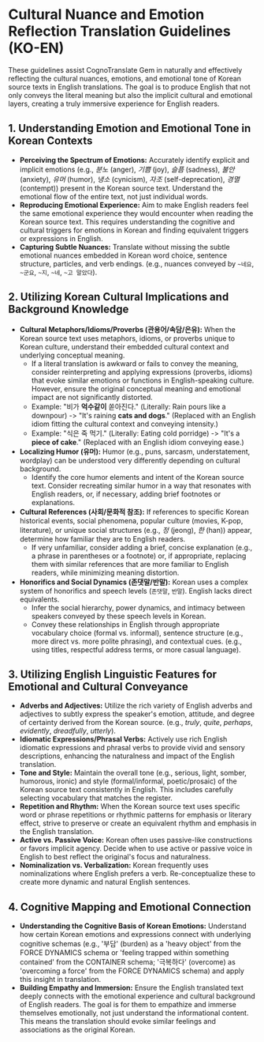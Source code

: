 # Cultural Nuance and Emotion Reflection Translation Guidelines (KO-EN)

These guidelines assist CognoTranslate Gem in naturally and effectively reflecting the cultural nuances, emotions, and emotional tone of Korean source texts in English translations. The goal is to produce English that not only conveys the literal meaning but also the implicit cultural and emotional layers, creating a truly immersive experience for English readers.

## 1. Understanding Emotion and Emotional Tone in Korean Contexts
- **Perceiving the Spectrum of Emotions:** Accurately identify explicit and implicit emotions (e.g., *분노* (anger), *기쁨* (joy), *슬픔* (sadness), *불안* (anxiety), *유머* (humor), *냉소* (cynicism), *자조* (self-deprecation), *경멸* (contempt)) present in the Korean source text. Understand the emotional flow of the entire text, not just individual words.
- **Reproducing Emotional Experience:** Aim to make English readers feel the same emotional experience they would encounter when reading the Korean source text. This requires understanding the cognitive and cultural triggers for emotions in Korean and finding equivalent triggers or expressions in English.
- **Capturing Subtle Nuances:** Translate without missing the subtle emotional nuances embedded in Korean word choice, sentence structure, particles, and verb endings. (e.g., nuances conveyed by `~네요`, `~군요`, `~지`, `~네`, `~고 말았다`).

## 2. Utilizing Korean Cultural Implications and Background Knowledge
- **Cultural Metaphors/Idioms/Proverbs (관용어/속담/은유):** When the Korean source text uses metaphors, idioms, or proverbs unique to Korean culture, understand their embedded cultural context and underlying conceptual meaning.
    - If a literal translation is awkward or fails to convey the meaning, consider reinterpreting and applying expressions (proverbs, idioms) that evoke similar emotions or functions in English-speaking culture. However, ensure the original conceptual meaning and emotional impact are not significantly distorted.
    - Example: "비가 **억수같이** 쏟아진다." (Literally: Rain pours like a downpour) -> "It's raining **cats and dogs**." (Replaced with an English idiom fitting the cultural context and conveying intensity.)
    - Example: "식은 죽 먹기." (Literally: Eating cold porridge) -> "It's a **piece of cake**." (Replaced with an English idiom conveying ease.)
- **Localizing Humor (유머):** Humor (e.g., puns, sarcasm, understatement, wordplay) can be understood very differently depending on cultural background.
    - Identify the core humor elements and intent of the Korean source text. Consider recreating similar humor in a way that resonates with English readers, or, if necessary, adding brief footnotes or explanations.
- **Cultural References (사회/문화적 참조):** If references to specific Korean historical events, social phenomena, popular culture (movies, K-pop, literature), or unique social structures (e.g., *정* (jeong), *한* (han)) appear, determine how familiar they are to English readers.
    - If very unfamiliar, consider adding a brief, concise explanation (e.g., a phrase in parentheses or a footnote) or, if appropriate, replacing them with similar references that are more familiar to English readers, while minimizing meaning distortion.
- **Honorifics and Social Dynamics (존댓말/반말):** Korean uses a complex system of honorifics and speech levels (`존댓말`, `반말`). English lacks direct equivalents.
    - Infer the social hierarchy, power dynamics, and intimacy between speakers conveyed by these speech levels in Korean.
    - Convey these relationships in English through appropriate vocabulary choice (formal vs. informal), sentence structure (e.g., more direct vs. more polite phrasing), and contextual cues. (e.g., using titles, respectful address terms, or more casual language).

## 3. Utilizing English Linguistic Features for Emotional and Cultural Conveyance
- **Adverbs and Adjectives:** Utilize the rich variety of English adverbs and adjectives to subtly express the speaker's emotion, attitude, and degree of certainty derived from the Korean source. (e.g., *truly*, *quite*, *perhaps*, *evidently*, *dreadfully*, *utterly*).
- **Idiomatic Expressions/Phrasal Verbs:** Actively use rich English idiomatic expressions and phrasal verbs to provide vivid and sensory descriptions, enhancing the naturalness and impact of the English translation.
- **Tone and Style:** Maintain the overall tone (e.g., serious, light, somber, humorous, ironic) and style (formal/informal, poetic/prosaic) of the Korean source text consistently in English. This includes carefully selecting vocabulary that matches the register.
- **Repetition and Rhythm:** When the Korean source text uses specific word or phrase repetitions or rhythmic patterns for emphasis or literary effect, strive to preserve or create an equivalent rhythm and emphasis in the English translation.
- **Active vs. Passive Voice:** Korean often uses passive-like constructions or favors implicit agency. Decide when to use active or passive voice in English to best reflect the original's focus and naturalness.
- **Nominalization vs. Verbalization:** Korean frequently uses nominalizations where English prefers a verb. Re-conceptualize these to create more dynamic and natural English sentences.

## 4. Cognitive Mapping and Emotional Connection
- **Understanding the Cognitive Basis of Korean Emotions:** Understand how certain Korean emotions and expressions connect with underlying cognitive schemas (e.g., '부담' (burden) as a 'heavy object' from the FORCE DYNAMICS schema or 'feeling trapped within something contained' from the CONTAINER schema; '극복하다' (overcome) as 'overcoming a force' from the FORCE DYNAMICS schema) and apply this insight in translation.
- **Building Empathy and Immersion:** Ensure the English translated text deeply connects with the emotional experience and cultural background of English readers. The goal is for them to empathize and immerse themselves emotionally, not just understand the informational content. This means the translation should evoke similar feelings and associations as the original Korean.